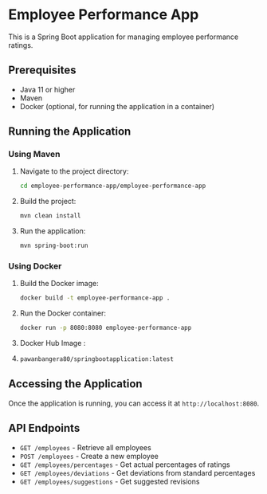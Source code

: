 # Employee Performance App

This is a Spring Boot application for managing employee performance ratings.

## Prerequisites

- Java 11 or higher
- Maven
- Docker (optional, for running the application in a container)

## Running the Application

### Using Maven

1. Navigate to the project directory:
    ```sh
    cd employee-performance-app/employee-performance-app
    ```

2. Build the project:
    ```sh
    mvn clean install
    ```

3. Run the application:
    ```sh
    mvn spring-boot:run
    ```

### Using Docker

1. Build the Docker image:
    ```sh
    docker build -t employee-performance-app .
    ```

2. Run the Docker container:
    ```sh
    docker run -p 8080:8080 employee-performance-app
    ```
3. Docker Hub Image :
4.  ```sh
    pawanbangera80/springbootapplication:latest
    ```

## Accessing the Application

Once the application is running, you can access it at `http://localhost:8080`.

## API Endpoints

- `GET /employees` - Retrieve all employees
- `POST /employees` - Create a new employee
- `GET /employees/percentages` - Get actual percentages of ratings
- `GET /employees/deviations` - Get deviations from standard percentages
- `GET /employees/suggestions` - Get suggested revisions
